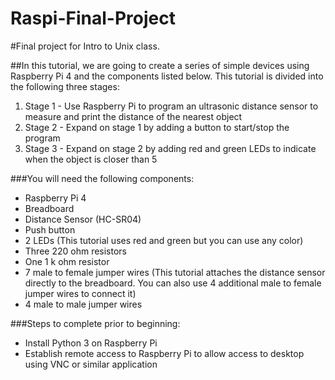 # Raspi-Final-Project
#Final project for Intro to Unix class.

##In this tutorial, we are going to create a series of simple devices using Raspberry Pi 4 and the components listed below. This tutorial is divided into the following three stages:

  1) Stage 1 - Use Raspberry Pi to program an ultrasonic distance sensor to measure and print the distance of the nearest object
  2) Stage 2 - Expand on stage 1 by adding a button to start/stop the program
  3) Stage 3 - Expand on stage 2 by adding red and green LEDs to indicate when the object is closer than 5

###You will need the following components:
  - Raspberry Pi 4
  - Breadboard
  - Distance Sensor (HC-SR04)
  - Push button
  - 2 LEDs (This tutorial uses red and green but you can use any color)
  - Three 220 ohm resistors
  - One 1 k ohm resistor
  - 7 male to female jumper wires (This tutorial attaches the distance sensor directly to the breadboard. You can also use 4 additional male to female jumper wires to connect it)
  - 4 male to male jumper wires

###Steps to complete prior to beginning:
  - Install Python 3 on Raspberry Pi
  - Establish remote access to Raspberry Pi to allow access to desktop using VNC or similar application

